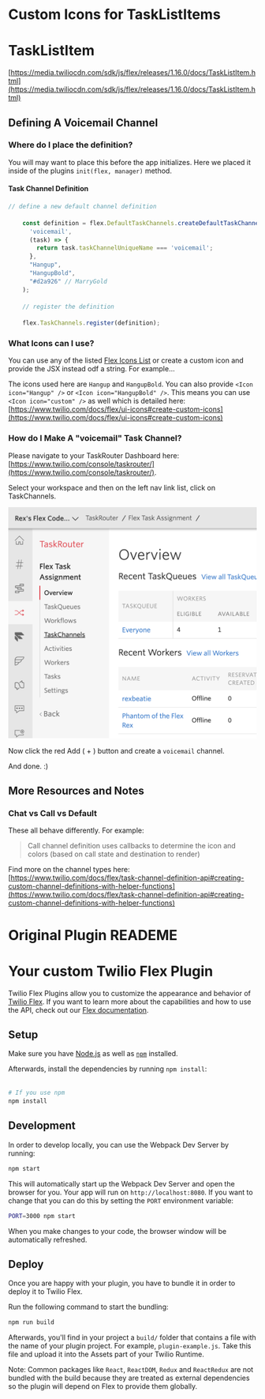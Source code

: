 # Custom Icons for TaskListItems

# TaskListItem
[https://media.twiliocdn.com/sdk/js/flex/releases/1.16.0/docs/TaskListItem.html](https://media.twiliocdn.com/sdk/js/flex/releases/1.16.0/docs/TaskListItem.html) 

## Defining A Voicemail Channel

### Where do I place the definition? 

You will may want to place this before the app initializes. Here we placed it inside of the plugins `init(flex, manager)` method. 
 
#### Task Channel Definition

```jsx harmony
// define a new default channel definition

    const definition = flex.DefaultTaskChannels.createDefaultTaskChannel(
      'voicemail',
      (task) => {
        return task.taskChannelUniqueName === 'voicemail';
      }, 
      "Hangup",
      "HangupBold",
      "#d2a926" // MarryGold
    );

    // register the definition
    
    flex.TaskChannels.register(definition);
```

### What Icons can I use?

You can use any of the listed [Flex Icons List](https://www.twilio.com/docs/flex/ui-icons)
 or create a custom icon and provide the JSX instead odf a string. For example...
 
The icons used here are `Hangup` and `HangupBold`. You can also provide `<Icon icon="Hangup" />` or `<Icon icon="HangupBold" />`. 
This means you can use `<Icon icon="custom" />` as well which is detailed here: [https://www.twilio.com/docs/flex/ui-icons#create-custom-icons](https://www.twilio.com/docs/flex/ui-icons#create-custom-icons) 

### How do I Make A "voicemail" Task Channel?

Please navigate to your TaskRouter Dashboard here: [https://www.twilio.com/console/taskrouter/](https://www.twilio.com/console/taskrouter/).

Select your workspace and then on the left nav link list, click on TaskChannels.

![Taskrouter Dashboard nav list screen cap](TaskRouterScreenCap.png)   

Now click the red Add ( + ) button and create a `voicemail` channel.

And done. :) 


## More Resources and Notes

### Chat vs Call vs Default

These all behave differently. For example: 

>Call channel definition uses callbacks to determine the icon and colors (based on call state and destination to render)

Find more on the channel types here: [https://www.twilio.com/docs/flex/task-channel-definition-api#creating-custom-channel-definitions-with-helper-functions](https://www.twilio.com/docs/flex/task-channel-definition-api#creating-custom-channel-definitions-with-helper-functions)


# Original Plugin READEME

# Your custom Twilio Flex Plugin

Twilio Flex Plugins allow you to customize the appearance and behavior of [Twilio Flex](https://www.twilio.com/flex). If you want to learn more about the capabilities and how to use the API, check out our [Flex documentation](https://www.twilio.com/docs/flex).

## Setup

Make sure you have [Node.js](https://nodejs.org) as well as [`npm`](https://npmjs.com) installed.

Afterwards, install the dependencies by running `npm install`:

```bash

# If you use npm
npm install

```

## Development

In order to develop locally, you can use the Webpack Dev Server by running:

```bash
npm start
```

This will automatically start up the Webpack Dev Server and open the browser for you. Your app will run on `http://localhost:8080`. If you want to change that you can do this by setting the `PORT` environment variable:

```bash
PORT=3000 npm start
```

When you make changes to your code, the browser window will be automatically refreshed.

## Deploy

Once you are happy with your plugin, you have to bundle it in order to deploy it to Twilio Flex.

Run the following command to start the bundling:

```bash
npm run build
```

Afterwards, you'll find in your project a `build/` folder that contains a file with the name of your plugin project. For example, `plugin-example.js`. Take this file and upload it into the Assets part of your Twilio Runtime.

Note: Common packages like `React`, `ReactDOM`, `Redux` and `ReactRedux` are not bundled with the build because they are treated as external dependencies so the plugin will depend on Flex to provide them globally.
